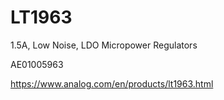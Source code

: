 # LT1963
1.5A, Low Noise, LDO Micropower Regulators

AE01005963

https://www.analog.com/en/products/lt1963.html
